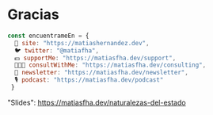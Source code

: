 


# Gracias

```js
const encuentrameEn = {
  📑 site: "https://matiashernandez.dev",
  🐦 twitter: "@matiafha",
  💵 supportMe: "https://matiasfha.dev/support",
  👨🏻‍💻 consultWithMe: "https://matiasfha.dev/consulting",
  📧 newsletter: "https://matiasfha.dev/newsletter",
  🎙 podcast: "https://matiasfha.dev/podcast"
 }
 ```


"Slides": https://matiasfha.dev/naturalezas-del-estado
